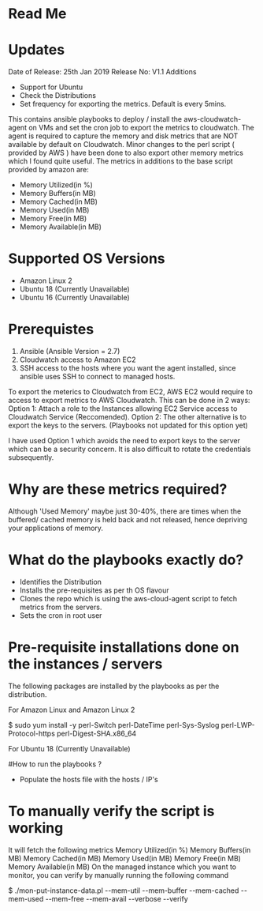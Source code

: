 # Read Me

# Updates
Date of Release: 25th Jan 2019
Release No: V1.1
Additions
- Support for Ubuntu
- Check the Distributions
- Set frequency for exporting the metrics. Default is every 5mins.

This contains ansible playbooks to deploy / install the aws-cloudwatch-agent on VMs and set the cron job to export the metrics to cloudwatch.
The agent is required to capture the memory and disk metrics that are NOT available by default on Cloudwatch.
Minor changes to the perl script ( provided by AWS ) have been done to also export other memory metrics which I found quite useful. The metrics in additions to the base script provided by amazon are:
- Memory Utilized(in %)
- Memory Buffers(in MB)
- Memory Cached(in MB)
- Memory Used(in MB)
- Memory Free(in MB)
- Memory Available(in MB)

# Supported OS Versions
- Amazon Linux 2
- Ubuntu 18 (Currently Unavailable)
- Ubuntu 16 (Currently Unavailable)

# Prerequistes
1. Ansible (Ansible Version = 2.7)
2. Cloudwatch access to Amazon EC2
3. SSH access to the hosts where you want the agent installed, since ansible uses SSH to connect to managed hosts.

To export the meterics to Cloudwatch from EC2, AWS EC2 would require to access to export metrics to AWS Cloudwatch.
This can be done in 2 ways:
Option 1: Attach a role to the Instances allowing EC2 Service access to Cloudwatch Service (Reccomended).
Option 2: The other alternative is to export the keys to the servers. (Playbooks not updated for this option yet)  

I have used Option 1 which avoids the need to export keys to the server which can be a security concern. It is also difficult to rotate the credentials subsequently.

# Why are these metrics required?
Although 'Used Memory' maybe just 30-40%, there are times when the buffered/ cached memory is held back and not released, hence depriving your applications of memory.

# What do the playbooks exactly do?
- Identifies the Distribution
- Installs the pre-requisites as per th OS flavour
- Clones the repo which is using the aws-cloud-agent script to fetch metrics from the servers.
- Sets the cron in root user

# Pre-requisite installations done on the instances / servers
The following packages are installed by the playbooks as per the distribution.

For Amazon Linux and Amazon Linux 2

$ sudo yum install -y perl-Switch perl-DateTime perl-Sys-Syslog perl-LWP-Protocol-https perl-Digest-SHA.x86_64

For Ubuntu 18 (Currently Unavailable)


#How to run the playbooks ?
- Populate the hosts file with the hosts / IP's

# To manually verify the script is working
It will fetch the following metrics
Memory Utilized(in %)
Memory Buffers(in MB)
Memory Cached(in MB)
Memory Used(in MB)
Memory Free(in MB)
Memory Available(in MB)
On the managed instance which you want to monitor, you can verify by manually running the following command

$ ./mon-put-instance-data.pl --mem-util --mem-buffer --mem-cached --mem-used --mem-free --mem-avail --verbose --verify
